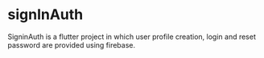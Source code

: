 # signInAuth
SigninAuth is a flutter project in which user profile creation, login and reset password are provided using firebase.
